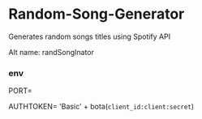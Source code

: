 # Random-Song-Generator
Generates random songs titles using Spotify API

Alt name: randSongInator

### env
PORT=

AUTHTOKEN= 'Basic' + bota(`client_id:client:secret`)
